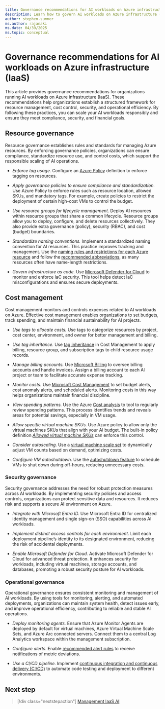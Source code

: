 ```yaml
---
title: Governance recommendations for AI workloads on Azure infrastructure (IaaS)
description: Learn how to govern AI workloads on Azure infrastructure (IaaS).
author: stephen-sumner
ms.author: rajanaki
ms.date: 04/30/2025
ms.topic: conceptual
---
```


# Governance recommendations for AI workloads on Azure infrastructure (IaaS)

This article provides governance recommendations for organizations running AI workloads on Azure infrastructure (IaaS). These recommendations help organizations establish a structured framework for resource management, cost control, security, and operational efficiency. By following these practices, you can scale your AI workloads responsibly and ensure they meet compliance, security, and financial goals.

## Resource governance

Resource governance establishes rules and standards for managing Azure resources. By enforcing governance policies, organizations can ensure compliance, standardize resource use, and control costs, which support the responsible scaling of AI operations.

- *Enforce tag usage.* Configure an [Azure Policy](/azure/governance/policy/tutorials/govern-tags) definition to enforce tagging on resources.

- *Apply governance policies to ensure compliance and standardization.* Use Azure Policy to enforce rules such as resource location, allowed SKUs, and mandatory tags. For example, create policies to restrict the deployment of certain high-cost VMs to control the budget.

- *Use resource groups for lifecycle management.* Deploy AI resources within resource groups that share a common lifecycle. Resource groups allow you to deploy, configure, and delete resources collectively. They also provide extra governance (policy), security (RBAC), and cost (budget) boundaries.

- *Standardize naming conventions.* Implement a standardized naming convention for AI resources. This practice improves tracking and management. Use the [naming rules and restrictions for each Azure resource](/azure/azure-resource-manager/management/resource-name-rules) and follow the [recommended abbreviations](/azure/cloud-adoption-framework/ready/azure-best-practices/resource-abbreviations), as many resources often have name-length restrictions.

- *Govern infrastructure as code.* Use [Microsoft Defender for Cloud](/azure/defender-for-cloud/defender-for-devops-introduction) to monitor and enforce IaC security. This tool helps detect IaC misconfigurations and ensures secure deployments.

## Cost management

Cost management monitors and controls expenses related to AI workloads on Azure. Effective cost management enables organizations to set budgets, track spending, and maintain financial sustainability for AI projects.

- *Use tags to allocate costs.* Use tags to categorize resources by project, cost center, environment, and owner for better management and billing.

- *Use tag inheritance.* Use [tag inheritance](/azure/cost-management-billing/costs/enable-tag-inheritance) in Cost Management to apply billing, resource group, and subscription tags to child resource usage records.

- *Manage billing accounts.* Use [Microsoft Billing](/azure/cost-management-billing/cost-management-billing-overview) to oversee billing accounts and handle invoices. Assign a billing account to each AI project or team to facilitate accurate expense tracking.

- *Monitor costs.* Use [Microsoft Cost Management](/azure/cost-management-billing/costs/overview-cost-management#monitor-costs-with-alerts) to set budget alerts, cost anomaly alerts, and scheduled alerts. Monitoring costs in this way helps organizations maintain financial discipline.

- *View spending patterns.* Use the Azure [Cost analysis](/azure/cost-management-billing/costs/quick-acm-cost-analysis) to tool to regularly review spending patterns. This process identifies trends and reveals areas for potential savings, especially in VM usage.

- *Allow specific virtual machine SKUs.* Use Azure policy to allow only the virtual machines SKUs that align with your AI budget. The built-in policy definition [*Allowed virtual machine SKUs*](https://ms.portal.azure.com/#view/Microsoft_Azure_Policy/PolicyDetailBlade/definitionId/%2Fproviders%2FMicrosoft.Authorization%2FpolicyDefinitions%2Fcccc23c7-8427-4f53-ad12-b6a63eb452b3) can enforce this control.

- *Consider autoscaling.* Use a [virtual machine scale set](/azure/virtual-machine-scale-sets/overview) to dynamically adjust VM counts based on demand, optimizing costs.

- *Configure VM autoshutdown.* Use the [autoshutdown feature](/azure/virtual-machines/auto-shutdown-vm) to schedule VMs to shut down during off-hours, reducing unnecessary costs.

### Security governance

Security governance addresses the need for robust protection measures across AI workloads. By implementing security policies and access controls, organizations can protect sensitive data and resources. It reduces risk and supports a secure AI environment on Azure.

- *Integrate with Microsoft Entra ID.* Use Microsoft Entra ID for centralized identity management and single sign-on (SSO) capabilities across AI workloads.

- *Implement distinct access controls for each environment.* Limit each deployment pipeline’s identity to its designated environment, reducing the risk of accidental deployments.

- *Enable Microsoft Defender for Cloud.* Activate Microsoft Defender for Cloud for advanced threat protection. It enhances security for workloads, including virtual machines, storage accounts, and databases, promoting a robust security posture for AI workloads.

### Operational governance

Operational governance ensures consistent monitoring and management of AI workloads. By using tools for monitoring, alerting, and automated deployments, organizations can maintain system health, detect issues early, and improve operational efficiency, contributing to reliable and stable AI operations.

- *Deploy monitoring agents.* Ensure that Azure Monitor Agents are deployed by default for virtual machines, Azure Virtual Machine Scale Sets, and Azure Arc connected servers. Connect them to a central Log Analytics workspace within the management subscription.

- *Configure alerts.* Enable [recommended alert rules](/azure/azure-monitor/best-practices-vm) to receive notifications of metric deviations.

- *Use a CI/CD pipeline.* Implement [continuous integration and continuous delivery (CI/CD)](/azure/cloud-adoption-framework/ready/considerations/devops-principles-and-practices#define-your-devops-framework) to automate code testing and deployment to different environments.

## Next step

> [!div class="nextstepaction"]
> [Management IaaS AI](./management.md)
